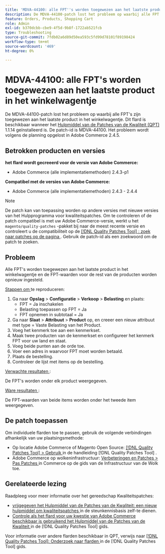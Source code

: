 ```yaml
---
title: 'MDVA-44100: alle FPT''s worden toegewezen aan het laatste product in het winkelwagentje'
description: De MDVA-44100-patch lost het probleem op waarbij alle FPT's zijn toegewezen aan het laatste product in het winkelwagentje. Deze patch is beschikbaar wanneer [Quality Patches Tool (QPT)] (https://experienceleague.adobe.com/en/docs/commerce-operations/tools/quality-patches-tool/quality-patches-tool-to-self-serve-quality-patches) 1.1.14 is geïnstalleerd. De patch-id is MDVA-44100. Het probleem wordt volgens de planning opgelost in Adobe Commerce 2.4.5.
feature: Orders, Products, Shopping Cart
role: Admin
exl-id: b370dcbb-cbe9-4f5d-9b8f-1722ab521fcb
type: Troubleshooting
source-git-commit: 7fdb02a6d89d50ea593c5fd99d78101f89198424
workflow-type: tm+mt
source-wordcount: '469'
ht-degree: 0%

---
```


# MDVA-44100: alle FPT&#39;s worden toegewezen aan het laatste product in het winkelwagentje

De MDVA-44100-patch lost het probleem op waarbij alle FPT&#39;s zijn toegewezen aan het laatste product in het winkelwagentje. Dit flard is beschikbaar wanneer het [ Hulpmiddel van de Patches van de Kwaliteit (QPT) ](https://experienceleague.adobe.com/en/docs/commerce-operations/tools/quality-patches-tool/quality-patches-tool-to-self-serve-quality-patches) 1.1.14 geïnstalleerd is. De patch-id is MDVA-44100. Het probleem wordt volgens de planning opgelost in Adobe Commerce 2.4.5.

## Betrokken producten en versies

**het flard wordt gecreeerd voor de versie van Adobe Commerce:**

* Adobe Commerce (alle implementatiemethoden) 2.4.3-p1

**Compatibel met de versies van Adobe Commerce:**

* Adobe Commerce (alle implementatiemethoden) 2.4.3 - 2.4.4

>[!NOTE]
>
>De patch kan van toepassing worden op andere versies met nieuwe versies van het Hulpprogramma voor kwaliteitspatches. Om te controleren of de patch compatibel is met uw Adobe Commerce-versie, werkt u het `magento/quality-patches` -pakket bij naar de meest recente versie en controleert u de compatibiliteit op de [[!DNL Quality Patches Tool] : zoek naar patches op de pagina ](https://experienceleague.adobe.com/en/docs/commerce-operations/tools/quality-patches-tool/quality-patches-tool-to-self-serve-quality-patches) . Gebruik de patch-id als een zoekwoord om de patch te zoeken.

## Probleem

Alle FPT&#39;s worden toegewezen aan het laatste product in het winkelwagentje en de FPT-waarden voor de rest van de producten worden opnieuw ingesteld.

<u> Stappen om </u> te reproduceren:

1. Ga naar **Opslag** > **Configuratie** > **Verkoop** > **Belasting** en plaats:
   * FPT = Ja inschakelen
   * Belasting toepassen op FPT = Ja
   * FPT opnemen in subtotaal = Ja
1. Ga naar **Slaat** > **Attribuut** > **Product** op, en creeer een nieuw attribuut met type = Vaste Belasting van het Product.
1. Voeg het kenmerk toe aan een kenmerkset.
1. Maak twee producten van de kenmerkset en configureer het kenmerk FPT voor uw land en staat.
1. Voeg beide punten aan de orde toe.
1. Voer een adres in waarvoor FPT moet worden betaald.
1. Plaats de bestelling.
1. Controleer de lijst met items op de bestelling.

<u> Verwachte resultaten </u>:

De FPT&#39;s worden onder elk product weergegeven.

<u> Ware resultaten </u>:

De FPT-waarden van beide items worden onder het tweede item weergegeven.

## De patch toepassen

Om individuele flarden toe te passen, gebruik de volgende verbindingen afhankelijk van uw plaatsingsmethode:

* Op locatie Adobe Commerce of Magento Open Source: [[!DNL Quality Patches Tool] > Gebruik ](/help/tools/quality-patches-tool/usage.md) in de handleiding [!DNL Quality Patches Tool] .
* Adobe Commerce op wolkeninfrastructuur: [ Verbeteringen en Patches > Pas Patches ](https://experienceleague.adobe.com/docs/commerce-cloud-service/user-guide/develop/upgrade/apply-patches.html) in Commerce op de gids van de Infrastructuur van de Wolk toe.

## Gerelateerde lezing

Raadpleeg voor meer informatie over het gereedschap Kwaliteitspatches:

* [ vrijgegeven het Hulpmiddel van de Patches van de Kwaliteit: een nieuw hulpmiddel om kwaliteitspatches ](https://experienceleague.adobe.com/en/docs/commerce-operations/tools/quality-patches-tool/quality-patches-tool-to-self-serve-quality-patches) in de steunkennisbasis zelf-te dienen.
* [ Controle als het flard voor uw kwestie van Adobe Commerce beschikbaar is gebruikend het Hulpmiddel van de Patches van de Kwaliteit ](/help/tools/quality-patches-tool/patches-available-in-qpt/check-patch-for-magento-issue-with-magento-quality-patches.md) in de [!DNL Quality Patches Tool] gids.

Voor informatie over andere flarden beschikbaar in QPT, verwijs naar [[!DNL Quality Patches Tool]: Onderzoek naar flarden ](https://experienceleague.adobe.com/tools/commerce-quality-patches/index.html) in de [!DNL Quality Patches Tool] gids.
